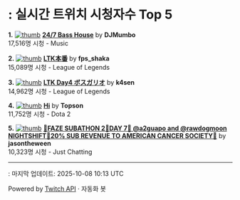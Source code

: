 # : 실시간 트위치 시청자수 Top 5

**1.** [![thumb](https://static-cdn.jtvnw.net/previews-ttv/live_user_djmumbo-320x180.jpg)](https://twitch.tv/DJMumbo)
**[24/7 Bass House](https://twitch.tv/DJMumbo)** by **DJMumbo**<br>17,516명 시청  - Music

**2.** [![thumb](https://static-cdn.jtvnw.net/previews-ttv/live_user_fps_shaka-320x180.jpg)](https://twitch.tv/fps_shaka)
**[LTK本番](https://twitch.tv/fps_shaka)** by **fps_shaka**<br>15,089명 시청  - League of Legends

**3.** [![thumb](https://static-cdn.jtvnw.net/previews-ttv/live_user_k4sen-320x180.jpg)](https://twitch.tv/k4sen)
**[LTK Day4 ボスガリオ](https://twitch.tv/k4sen)** by **k4sen**<br>14,962명 시청  - League of Legends

**4.** [![thumb](https://static-cdn.jtvnw.net/previews-ttv/live_user_topson-320x180.jpg)](https://twitch.tv/Topson)
**[Hi](https://twitch.tv/Topson)** by **Topson**<br>11,752명 시청  - Dota 2

**5.** [![thumb](https://static-cdn.jtvnw.net/previews-ttv/live_user_jasontheween-320x180.jpg)](https://twitch.tv/jasontheween)
**[🔴FAZE SUBATHON 2🔴DAY 7🔴 @a2guapo and @rawdogmoon NIGHTSHIFT🔴20% SUB REVENUE TO AMERICAN CANCER SOCIETY🔴](https://twitch.tv/jasontheween)** by **jasontheween**<br>10,323명 시청  - Just Chatting


---
: 마지막 업데이트: 2025-10-08 10:13 UTC

Powered by [Twitch API](https://dev.twitch.tv/docs/api/reference) · 자동화 봇